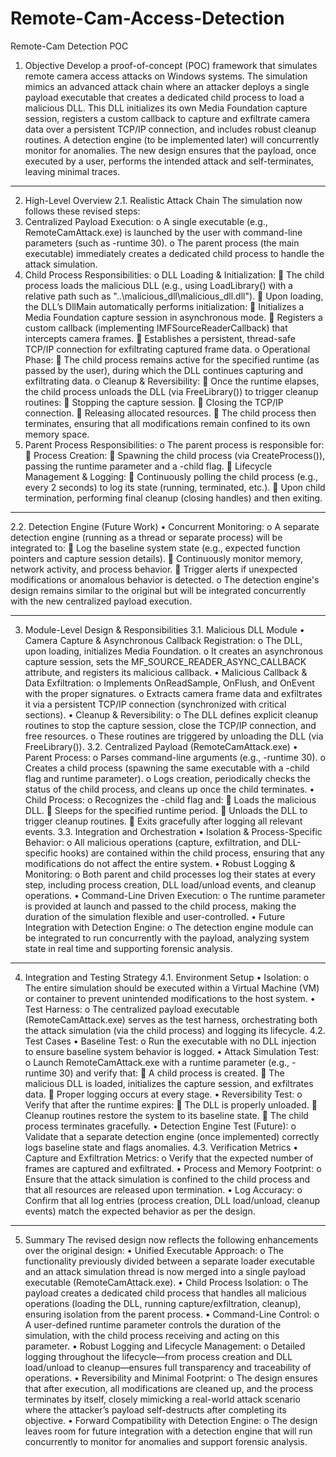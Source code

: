 # Remote-Cam-Access-Detection

Remote-Cam Detection POC
1. Objective
Develop a proof-of-concept (POC) framework that simulates remote camera access attacks on Windows systems. The simulation mimics an advanced attack chain where an attacker deploys a single payload executable that creates a dedicated child process to load a malicious DLL. This DLL initializes its own Media Foundation capture session, registers a custom callback to capture and exfiltrate camera data over a persistent TCP/IP connection, and includes robust cleanup routines. A detection engine (to be implemented later) will concurrently monitor for anomalies. The new design ensures that the payload, once executed by a user, performs the intended attack and self-terminates, leaving minimal traces.
________________________________________
2. High-Level Overview
2.1. Realistic Attack Chain
The simulation now follows these revised steps:
1.	Centralized Payload Execution:
o	A single executable (e.g., RemoteCamAttack.exe) is launched by the user with command-line parameters (such as -runtime 30).
o	The parent process (the main executable) immediately creates a dedicated child process to handle the attack simulation.
2.	Child Process Responsibilities:
o	DLL Loading & Initialization:
	The child process loads the malicious DLL (e.g., using LoadLibrary() with a relative path such as "..\\malicious_dll\\malicious_dll.dll").
	Upon loading, the DLL’s DllMain automatically performs initialization:
	Initializes a Media Foundation capture session in asynchronous mode.
	Registers a custom callback (implementing IMFSourceReaderCallback) that intercepts camera frames.
	Establishes a persistent, thread-safe TCP/IP connection for exfiltrating captured frame data.
o	Operational Phase:
	The child process remains active for the specified runtime (as passed by the user), during which the DLL continues capturing and exfiltrating data.
o	Cleanup & Reversibility:
	Once the runtime elapses, the child process unloads the DLL (via FreeLibrary()) to trigger cleanup routines:
	Stopping the capture session.
	Closing the TCP/IP connection.
	Releasing allocated resources.
	The child process then terminates, ensuring that all modifications remain confined to its own memory space.
3.	Parent Process Responsibilities:
o	The parent process is responsible for:
	Process Creation:
	Spawning the child process (via CreateProcess()), passing the runtime parameter and a -child flag.
	Lifecycle Management & Logging:
	Continuously polling the child process (e.g., every 2 seconds) to log its state (running, terminated, etc.).
	Upon child termination, performing final cleanup (closing handles) and then exiting.
________________________________________
2.2. Detection Engine (Future Work)
•	Concurrent Monitoring:
o	A separate detection engine (running as a thread or separate process) will be integrated to:
	Log the baseline system state (e.g., expected function pointers and capture session details).
	Continuously monitor memory, network activity, and process behavior.
	Trigger alerts if unexpected modifications or anomalous behavior is detected.
o	The detection engine's design remains similar to the original but will be integrated concurrently with the new centralized payload execution.
________________________________________
3. Module-Level Design & Responsibilities
3.1. Malicious DLL Module
•	Camera Capture & Asynchronous Callback Registration:
o	The DLL, upon loading, initializes Media Foundation.
o	It creates an asynchronous capture session, sets the MF_SOURCE_READER_ASYNC_CALLBACK attribute, and registers its malicious callback.
•	Malicious Callback & Data Exfiltration:
o	Implements OnReadSample, OnFlush, and OnEvent with the proper signatures.
o	Extracts camera frame data and exfiltrates it via a persistent TCP/IP connection (synchronized with critical sections).
•	Cleanup & Reversibility:
o	The DLL defines explicit cleanup routines to stop the capture session, close the TCP/IP connection, and free resources.
o	These routines are triggered by unloading the DLL (via FreeLibrary()).
3.2. Centralized Payload (RemoteCamAttack.exe)
•	Parent Process:
o	Parses command-line arguments (e.g., -runtime 30).
o	Creates a child process (spawning the same executable with a -child flag and runtime parameter).
o	Logs creation, periodically checks the status of the child process, and cleans up once the child terminates.
•	Child Process:
o	Recognizes the -child flag and:
	Loads the malicious DLL.
	Sleeps for the specified runtime period.
	Unloads the DLL to trigger cleanup routines.
	Exits gracefully after logging all relevant events.
3.3. Integration and Orchestration
•	Isolation & Process-Specific Behavior:
o	All malicious operations (capture, exfiltration, and DLL-specific hooks) are contained within the child process, ensuring that any modifications do not affect the entire system.
•	Robust Logging & Monitoring:
o	Both parent and child processes log their states at every step, including process creation, DLL load/unload events, and cleanup operations.
•	Command-Line Driven Execution:
o	The runtime parameter is provided at launch and passed to the child process, making the duration of the simulation flexible and user-controlled.
•	Future Integration with Detection Engine:
o	The detection engine module can be integrated to run concurrently with the payload, analyzing system state in real time and supporting forensic analysis.
________________________________________
4. Integration and Testing Strategy
4.1. Environment Setup
•	Isolation:
o	The entire simulation should be executed within a Virtual Machine (VM) or container to prevent unintended modifications to the host system.
•	Test Harness:
o	The centralized payload executable (RemoteCamAttack.exe) serves as the test harness, orchestrating both the attack simulation (via the child process) and logging its lifecycle.
4.2. Test Cases
•	Baseline Test:
o	Run the executable with no DLL injection to ensure baseline system behavior is logged.
•	Attack Simulation Test:
o	Launch RemoteCamAttack.exe with a runtime parameter (e.g., -runtime 30) and verify that:
	A child process is created.
	The malicious DLL is loaded, initializes the capture session, and exfiltrates data.
	Proper logging occurs at every stage.
•	Reversibility Test:
o	Verify that after the runtime expires:
	The DLL is properly unloaded.
	Cleanup routines restore the system to its baseline state.
	The child process terminates gracefully.
•	Detection Engine Test (Future):
o	Validate that a separate detection engine (once implemented) correctly logs baseline state and flags anomalies.
4.3. Verification Metrics
•	Capture and Exfiltration Metrics:
o	Verify that the expected number of frames are captured and exfiltrated.
•	Process and Memory Footprint:
o	Ensure that the attack simulation is confined to the child process and that all resources are released upon termination.
•	Log Accuracy:
o	Confirm that all log entries (process creation, DLL load/unload, cleanup events) match the expected behavior as per the design.
________________________________________
5. Summary
The revised design now reflects the following enhancements over the original design:
•	Unified Executable Approach:
o	The functionality previously divided between a separate loader executable and an attack simulation thread is now merged into a single payload executable (RemoteCamAttack.exe).
•	Child Process Isolation:
o	The payload creates a dedicated child process that handles all malicious operations (loading the DLL, running capture/exfiltration, cleanup), ensuring isolation from the parent process.
•	Command-Line Control:
o	A user-defined runtime parameter controls the duration of the simulation, with the child process receiving and acting on this parameter.
•	Robust Logging and Lifecycle Management:
o	Detailed logging throughout the lifecycle—from process creation and DLL load/unload to cleanup—ensures full transparency and traceability of operations.
•	Reversibility and Minimal Footprint:
o	The design ensures that after execution, all modifications are cleaned up, and the process terminates by itself, closely mimicking a real-world attack scenario where the attacker’s payload self-destructs after completing its objective.
•	Forward Compatibility with Detection Engine:
o	The design leaves room for future integration with a detection engine that will run concurrently to monitor for anomalies and support forensic analysis.

